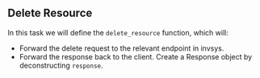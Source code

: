 ## Delete Resource

In this task we will define the `delete_resource` function, which will:
- Forward the delete request to the relevant endpoint in invsys.
- Forward the response back to the client. Create a Response object by deconstructing `response`.

